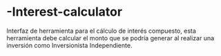 # -Interest-calculator
Interfaz de herramienta para el cálculo de interés compuesto, esta herramienta debe calcular el monto que se podría generar al realizar una inversión como Inversionista Independiente. 
